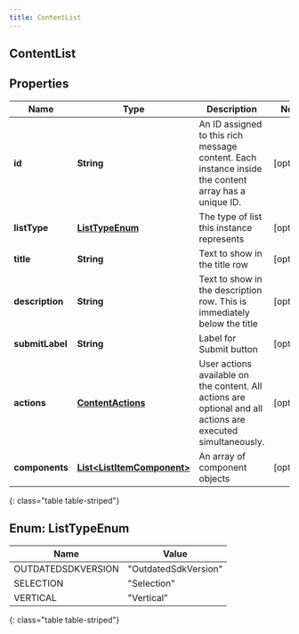 ```yaml
---
title: ContentList
---
```

## ContentList


## Properties

| Name | Type | Description | Notes |
| ------------ | ------------- | ------------- | ------------- |
| **id** | <!----><!---->**String**<!----> | An ID assigned to this rich message content. Each instance inside the content array has a unique ID. |  [optional] |
| **listType** | [**ListTypeEnum**](#ListTypeEnum)<!----> | The type of list this instance represents |  [optional] |
| **title** | <!----><!---->**String**<!----> | Text to show in the title row |  [optional] |
| **description** | <!----><!---->**String**<!----> | Text to show in the description row. This is immediately below the title |  [optional] |
| **submitLabel** | <!----><!---->**String**<!----> | Label for Submit button |  [optional] |
| **actions** | <!----><!---->[**ContentActions**](ContentActions.html)<!----> | User actions available on the content. All actions are optional and all actions are executed simultaneously. |  [optional] |
| **components** | <!----><!---->[**List&lt;ListItemComponent&gt;**](ListItemComponent.html)<!----> | An array of component objects |  [optional] |
{: class="table table-striped"}


<a name="ListTypeEnum"></a>

## Enum: ListTypeEnum

| Name | Value |
| ---- | ----- |
| OUTDATEDSDKVERSION | &quot;OutdatedSdkVersion&quot; |
| SELECTION | &quot;Selection&quot; |
| VERTICAL | &quot;Vertical&quot; |
{: class="table table-striped"}



